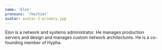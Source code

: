 ```yaml
---
name: 'Elon'
pronouns: '(he/him)'
avatar: avatar-2-primary.jpg
---
```

Elon is a network and systems administrator. He manages production servers and design and manages custom network architectures. He is a co-founding member of Hypha.